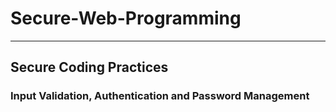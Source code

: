 # Secure-Web-Programming
---
## Secure Coding Practices
### Input Validation, Authentication and Password Management
